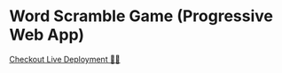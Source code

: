 # Word Scramble Game (Progressive Web App)

[Checkout Live Deployment 🚀🚀](https://wamble.netlify.app)
